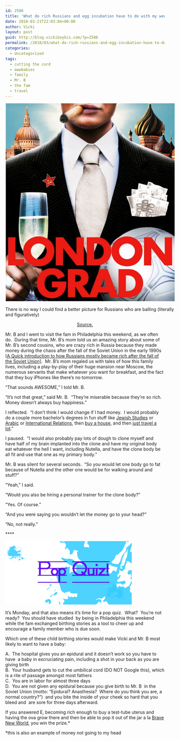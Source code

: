 ```yaml
---
id: 2586
title: 'What do rich Russians and egg incubation have to do with my weekend?  Everything.'
date: 2010-03-21T22:03:04+00:00
author: Vicki
layout: post
guid: http://blog.vickiboykis.com/?p=2586
permalink: /2010/03/what-do-rich-russians-and-egg-incubation-have-to-do-with-my-weekend-everything/
categories:
  - Uncategorized
tags:
  - cutting the cord
  - ewwbabies
  - family
  - Mr. B
  - the fam
  - travel
---
```

<div id="attachment_2592" style="width: 546px" class="wp-caption aligncenter">
  <a href="https://raw.githubusercontent.com/veekaybee/wlb/gh-pages/assets/images/2010/03/Londongrad.jpg"><img class="size-full wp-image-2592" title="Londongrad" src="https://raw.githubusercontent.com/veekaybee/wlb/gh-pages/assets/images/2010/03/Londongrad.jpg" alt="" width="536" height="624" /></a>
  
  <p class="wp-caption-text">
    There is no way I could find a better picture for Russians who are balling (literally and figuratively)
  </p>
</div>

<p style="text-align: center;">
  <a href="http://frontlineclub.com/events/Londongrad.jpg">Source. </a>
</p>

<p style="text-align: center;">
  <p>
    Mr. B and I went to visit the fam in Philadelphia this weekend, as we often do.  During that time, Mr. B&#8217;s mom told us an amazing story about some of Mr. B&#8217;s second cousins, who are crazy rich in Russia because they made money during the chaos after the fall of the Soviet Union in the early 1990s [<a href="http://scolarite.sciencespobordeaux.fr/IMG/pdf/Gurievoligarchs.pdf">A Quick introduction to how Russians mostly became rich after the fall of the Soviet Union]</a>.  Mr. B&#8217;s mom regaled us with tales of how this family lives, including a play-by-play of their huge mansion near Moscow, the numerous servants that make whatever you want for breakfast, and the fact that they buy iPhones like there&#8217;s no tomorrow.
  </p>
  
  <p>
    &#8220;That sounds AWESOME,&#8221; I told Mr. B.
  </p>
  
  <p>
    &#8220;It&#8217;s not that great,&#8221; said Mr. B.  &#8220;They&#8217;re miserable because they&#8217;re so rich.  Money doesn&#8217;t always buy happiness.&#8221;
  </p>
  
  <p>
    I reflected.  &#8220;I don&#8217;t think I would change if I had money.  I would probably do a couple more bachelor&#8217;s degrees in fun stuff like <a href="http://www.brandeis.edu/departments/nejs/">Jewish Studies</a> or <a href="http://www.aub.edu.lb/fas/cames/Pages/index.aspx">Arabic</a> or <a href="http://sfs.georgetown.edu/learning/graduate/">International Relations</a>, then <a href="http://www.roomzaar.com/rate-my-space/Home-Exterior/Sedona-Old-World-Beauty/detail.esi?oid=14016407">buy a house</a>, and then <a href="http://www.thirteenmonths.com/">just travel a lot</a>.&#8221;
  </p>
  
  <p>
    I paused.  &#8220;I would also probably pay lots of dough to clone myself and have half of my brain implanted into the clone and have my original body eat whatever the hell I want, including Nutella, and have the clone body be all fit and use that one as my primary body.&#8221;
  </p>
  
  <p>
    Mr. B was silent for several seconds.  &#8220;So you would let one body go to fat because of Nutella and the other one would be for walking around and stuff?&#8221;
  </p>
  
  <p>
    &#8220;Yeah,&#8221; I said.
  </p>
  
  <p>
    &#8220;Would you also be hiring a personal trainer for the clone body?&#8221;
  </p>
  
  <p>
    &#8220;Yes. Of course.&#8221;
  </p>
  
  <p>
    &#8220;And you were saying you wouldn&#8217;t let the money go to your head?&#8221;
  </p>
  
  <p>
    &#8220;No, not really.&#8221;
  </p>
  
  <p>
    ****
  </p>
  
  <p>
    <a href="https://raw.githubusercontent.com/veekaybee/wlb/gh-pages/assets/images/2010/03/PopQuiz.png"><img class="aligncenter size-full wp-image-2591" title="PopQuiz" src="https://raw.githubusercontent.com/veekaybee/wlb/gh-pages/assets/images/2010/03/PopQuiz.png" alt="" width="400" height="200" /></a>
  </p>
  
  <p>
    It&#8217;s Monday, and that also means it&#8217;s time for a pop quiz.  What?  You&#8217;re not ready?  You should have studied  by being in Philadelphia this weekend while the fam exchanged birthing stories as a tool to cheer up and encourage a family member who is due soon.
  </p>
  
  <p>
    Which one of these child birthing stories would make Vicki and Mr. B most likely to want to have a baby:
  </p>
  
  <p>
    A.  The hospital gives you an epidural and it doesn&#8217;t work so you have to have  a baby in excruciating pain, including a shot in your back as you are giving birth<br /> B.  Your husband gets to cut the umbilical cord (DO NOT Google this), which is a rite of passage amongst most fathers<br /> C.  You are in labor for almost three days<br /> D.  You are not given any epidural because you give birth to Mr. B  in the Soviet Union (motto: &#8220;Epidural? Anasthesia?  Where do you think you are, a normal country?&#8221;)  and you bite the inside of your cheek so hard that you bleed and  are sore for three days afterward.
  </p>
  
  <p>
    If you answered E, becoming rich enough to buy a test-tube uterus and having the ova grow there and then be able to pop it out of the jar a la <a href="http://www.huxley.net/bnw/one.html">Brave New World</a>, you win the prize.*
  </p>
  
  <p>
    *this is also an example of money not going to my head
  </p>